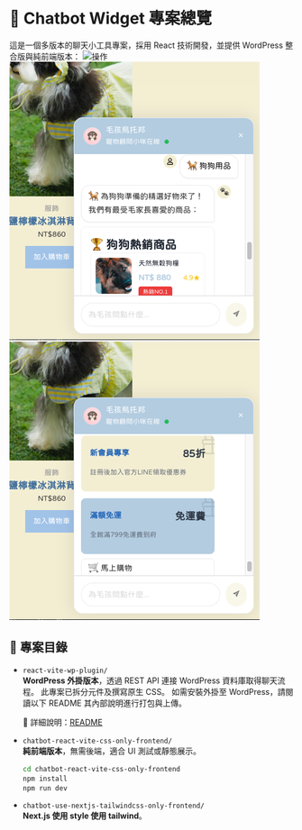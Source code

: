 # 🐶 Chatbot Widget 專案總覽

這是一個多版本的聊天小工具專案，採用 React 技術開發，並提供 WordPress 整合版與純前端版本：
![操作](./imgs/preview-feature.gif)
![商品顯示](./imgs/chat-bot-ui1.png)
![優惠](./imgs/chat-bot-ui3.png)

## 📁 專案目錄

- `react-vite-wp-plugin/`  
  **WordPress 外掛版本**，透過 REST API 連接 WordPress 資料庫取得聊天流程。
  此專案已拆分元件及撰寫原生 CSS。
  如需安裝外掛至 WordPress，請閱讀以下 README 其內部說明進行打包與上傳。

  🔗 詳細說明：[README](./chatbot-react-wp-plugin-control/README.md)

- `chatbot-react-vite-css-only-frontend/`  
  **純前端版本**，無需後端，適合 UI 測試或靜態展示。

  ```bash
  cd chatbot-react-vite-css-only-frontend
  npm install
  npm run dev
  ```

- `chatbot-use-nextjs-tailwindcss-only-frontend/`  
   **Next.js 使用 style 使用 tailwind**。
